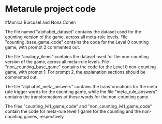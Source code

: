 # Metarule project code
#Monica Burcusel and Nona Cohen

The file named "alphabet_dataset" contains the dataset used for the counting version of the game, across all meta-rule levels.
File "counting_base_game_code" contains the code for the Level 0 counting game, with prompt 2 commented out.

The file "analogy_items" contains the dataset used for the non-counting version of the game, across all meta-rule levels.
File "non_counting_base_game" contains the code for the Level 0 non-counting game, with prompt 1. For prompt 2, the explanation sections should be commented out.

The file "alphabet_meta_answers" contains the transformations for the meta rule trigger words for the counting game, while the file "meta_rule_answers" contains the transformations of these words for the non-counting game.

The files "counting_lvl1_game_code" and "non_counting_lvl1_game_code" contain the code for meta-rule level 1 game for the counting and the non-counting games, respectively
